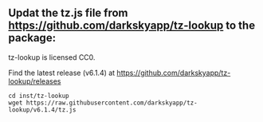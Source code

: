 ## Updat the tz.js file from https://github.com/darkskyapp/tz-lookup to the package:

tz-lookup is licensed CC0.

Find the latest release (v6.1.4) at https://github.com/darkskyapp/tz-lookup/releases

```
cd inst/tz-lookup
wget https://raw.githubusercontent.com/darkskyapp/tz-lookup/v6.1.4/tz.js
```
